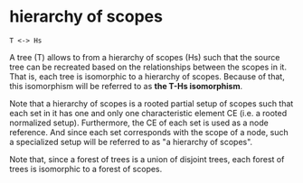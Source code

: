 
# hierarchy of scopes

```
T <-> Hs
```

A tree (T) allows to from a hierarchy of scopes (Hs) such that the source tree
can be recreated based on the relationships between the scopes in it. That is,
each tree is isomorphic to a hierarchy of scopes. Because of that, this
isomorphism will be referred to as **the T-Hs isomorphism**.

Note that a hierarchy of scopes is a rooted partial setup of scopes such that
each set in it has one and only one characteristic element CE (i.e. a rooted
normalized setup). Furthermore, the CE of each set is used as a node reference.
And since each set corresponds with the scope of a node, such a specialized
setup will be referred to as "a hierarchy of scopes".

Note that, since a forest of trees is a union of disjoint trees, each forest
of trees is isomorphic to a forest of scopes.
